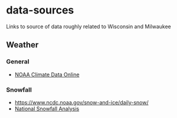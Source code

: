 # data-sources
Links to source of data roughly related to Wisconsin and Milwaukee


## Weather

### General
- [NOAA Climate Data Online](https://www.ncdc.noaa.gov/cdo-web/datasets)

### Snowfall
- https://www.ncdc.noaa.gov/snow-and-ice/daily-snow/
- [National Snowfall Analysis](https://www.nohrsc.noaa.gov/snowfall/)

